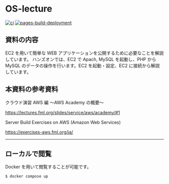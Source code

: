 # OS-lecture

[![ci](https://github.com/OHMORIYUSUKE/OS-lecture/actions/workflows/ci.yml/badge.svg)](https://github.com/OHMORIYUSUKE/OS-lecture/actions/workflows/ci.yml)
[![pages-build-deployment](https://github.com/OHMORIYUSUKE/OS-lecture/actions/workflows/pages/pages-build-deployment/badge.svg)](https://github.com/OHMORIYUSUKE/OS-lecture/actions/workflows/pages/pages-build-deployment)

## 資料の内容

EC2 を用いて簡単な WEB アプリケーションを公開するために必要なことを解説しています。
ハンズオンでは、EC2 で Apach, MySQL を起動し、PHP から MySQL のデータの操作を行います。EC2 を起動・設定、EC2 に接続から解説しています。

## 本資料の参考資料

クラウド演習 AWS 編
〜AWS Academy の概要〜

https://lectures.fml.org/slides/service/aws/academy/#1

Server Build Exercises on AWS (Amazon Web Services)

https://exercises-aws.fml.org/ja/

---

## ローカルで閲覧

Docker を用いて閲覧することが可能です。

```sh
$ docker compose up
```
